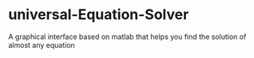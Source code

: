# universal-Equation-Solver
A graphical interface based on matlab that helps you find the solution of almost any equation 
